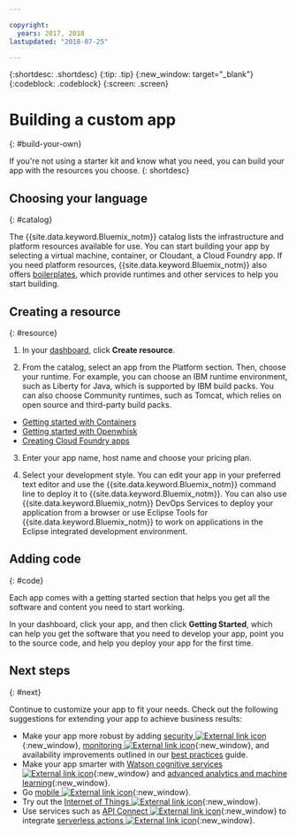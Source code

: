 ```yaml
---

copyright:
  years: 2017, 2018
lastupdated: "2018-07-25"

---
```


{:shortdesc: .shortdesc}
{:tip: .tip}
{:new_window: target="_blank"}
{:codeblock: .codeblock}
{:screen: .screen}

# Building a custom app
{: #build-your-own}

If you're not using a starter kit and know what you need, you can build your app with the resources you choose.
{: shortdesc}

## Choosing your language
{: #catalog}

The {{site.data.keyword.Bluemix_notm}} catalog lists the infrastructure and platform resources available for use. You can start building your app by selecting a virtual machine, container, or Cloudant, a Cloud Foundry app. If you need platform resources, {{site.data.keyword.Bluemix_notm}} also offers [boilerplates](https://console.bluemix.net/catalog/?taxonomyNavigation=apps&category=blueprints), which provide runtimes and other services to help you start building.

## Creating a resource
{: #resource}

1. In your [dashboard](https://console.bluemix.net/), click **Create resource**.

2. From the catalog, select an app from the Platform section. Then, choose your runtime. For example, you can choose an IBM runtime environment, such as Liberty for Java, which is supported by IBM build packs. You can also choose Community runtimes, such as Tomcat, which relies on open source and third-party build packs.

  * [Getting started with Containers](../containers/container_index.html)
  * [Getting started with Openwhisk](../openwhisk/index.html)
  * [Creating Cloud Foundry apps](../cloud-foundry/index.html)

3. Enter your app name, host name and choose your pricing plan.

4. Select your development style. You can edit your app in your preferred text editor and use the {{site.data.keyword.Bluemix_notm}} command line to deploy it to {{site.data.keyword.Bluemix_notm}}. You can also use {{site.data.keyword.Bluemix_notm}} DevOps Services to deploy your application from a browser or use Eclipse Tools for {{site.data.keyword.Bluemix_notm}} to work on applications in the Eclipse integrated development environment.

## Adding code
{: #code}

Each app comes with a getting started section that helps you get all the software and content you need to start working.

In your dashboard, click your app, and then click **Getting Started**, which can help you get the software that you need to develop your app, point you to the source code, and help you deploy your app for the first time.

## Next steps
{: #next}

Continue to customize your app to fit your needs. Check out the following suggestions for extending your app to achieve business results:

* Make your app more robust by adding [security ![External link icon](../icons/launch-glyph.svg "External link icon")](https://console.bluemix.net/catalog/?taxonomyNavigation=data&category=security){:new_window}, [monitoring ![External link icon](../icons/launch-glyph.svg "External link icon")](https://console.bluemix.net/catalog/?category=devops){:new_window}, and availability improvements outlined in our [best practices](best-practice.html) guide.
* Make your app smarter with [Watson cognitive services ![External link icon](../icons/launch-glyph.svg "External link icon")](https://console.bluemix.net/catalog/?taxonomyNavigation=data&category=watson){:new_window} and [advanced analytics and machine learning](https://console.bluemix.net/catalog/?taxonomyNavigation=data&category=data){:new_window}.
* Go [mobile ![External link icon](../icons/launch-glyph.svg "External link icon")](https://console.bluemix.net/catalog/?category=mobile){:new_window}.
* Try out the [Internet of Things ![External link icon](../icons/launch-glyph.svg "External link icon")](https://console.bluemix.net/catalog/?category=iot){:new_window}.
* Use services such as [API Connect ![External link icon](../icons/launch-glyph.svg "External link icon")](https://console.bluemix.net/catalog/?category=integration){:new_window} to integrate [serverless actions ![External link icon](../icons/launch-glyph.svg "External link icon")](https://console.bluemix.net/catalog/?category=whisk){:new_window}.
